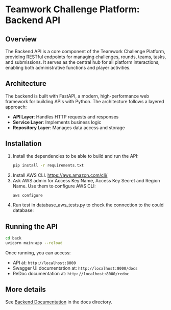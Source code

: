 # Teamwork Challenge Platform: Backend API

## Overview

The Backend API is a core component of the Teamwork Challenge Platform, providing RESTful endpoints for managing challenges, rounds, teams, tasks, and submissions. It serves as the central hub for all platform interactions, enabling both administrative functions and player activities.

## Architecture

The backend is built with FastAPI, a modern, high-performance web framework for building APIs with Python. The architecture follows a layered approach:

- **API Layer**: Handles HTTP requests and responses
- **Service Layer**: Implements business logic
- **Repository Layer**: Manages data access and storage

## Installation

1. Install the dependencies to be able to build and run the API:
   ```bash
   pip install -r requirements.txt
   ```
2. Install AWS CLI. https://aws.amazon.com/cli/
3. Ask AWS admin for Access Key Name, Access Key Secret and Region Name. Use them to configure AWS CLI:
   ```bash
   aws configure
   ```
4. Run test in database_aws_tests.py to check the connection to the could database:
 

## Running the API

   ```bash
   cd back
   uvicorn main:app --reload
   ```

Once running, you can access:
- API at: `http://localhost:8000`
- Swagger UI documentation at: `http://localhost:8000/docs`
- ReDoc documentation at: `http://localhost:8000/redoc`

## More details

See [Backend Documentation](../docs/2-Backend.md) in the docs directory.
